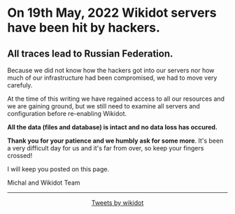 ﻿
<html>
<head>
<title>Wikidot servers hacked</title>
</head>
<body>
<h1>
On 19th May, 2022 Wikidot servers have been hit by hackers.
</h1>
<h2>
All traces lead to Russian Federation.
</h2>
<p>
Because we did not know how the hackers got into our servers nor how much of our infrastructure had been compromised, we had to move very carefuly.
</p>
<p>
At the time of this writing we have regained access to all our resources and we are gaining ground, but we still need to examine all servers and configuration before re-enabling Wikidot.
</p>
<p>
<b>All the data (files and database) is intact and no data loss has occured.</b>
</p>
<p>
<b>Thank you for your patience and we humbly ask for some more</b>. It's been a very difficult day for us and it's far from over, so keep your fingers crossed!
</p>
<p>
I will keep you posted on this page.
</p>


<p>
Michal and Wikidot Team
</p>

<hr/>
<div style="text-align: center">
<a class="twitter-timeline" data-width="500" href="https://twitter.com/wikidot?ref_src=twsrc%5Etfw">Tweets by wikidot</a> <script async src="https://platform.twitter.com/widgets.js" charset="utf-8"></script> 
</div>

</body>
</html>
